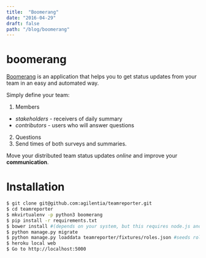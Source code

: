 ```yaml
---
title:  "Boomerang"
date: "2016-04-29"
draft: false
path: "/blog/boomerang"
---
```

# boomerang

[Boomerang](https://github.com/agilentia/teamreporter) is an application that helps you to get status updates from your team in an easy and automated way.

Simply define your team:

1. Members
* _stakeholders_ - receivers of daily summary
* _contributors_ - users who will answer questions

2. Questions
3. Send times of both surveys and summaries.

Move your distributed team status updates _online_ and improve your **communication**.

# Installation

```bash
$ git clone git@github.com:agilentia/teamreporter.git
$ cd teamreporter
$ mkvirtualenv -p python3 boomerang
$ pip install -r requirements.txt
$ bower install #(depends on your system, but this requires node.js and npm)
$ python manage.py migrate
$ python manage.py loaddata teamreporter/fixtures/roles.json #seeds roles
$ heroku local web
$ Go to http://localhost:5000
```


